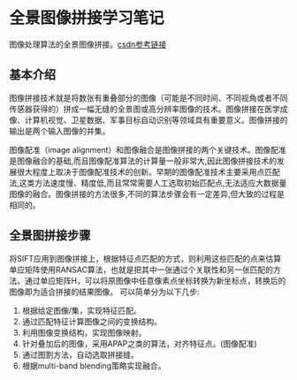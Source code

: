 # 全景图像拼接学习笔记

图像处理算法的全景图像拼接。<a href="https://blog.csdn.net/qq_49192977/article/details/124112819" title="超链接title">csdn参考链接</a>
## 基本介绍
图像拼接技术就是将数张有重叠部分的图像（可能是不同时间、不同视角或者不同传感器获得的）拼成一幅无缝的全景图或高分辨率图像的技术。图像拼接在医学成像、计算机视觉、卫星数据、军事目标自动识别等领域具有重要意义。图像拼接的输出是两个输入图像的并集。

图像配准（image alignment）和图像融合是图像拼接的两个关键技术。图像配准是图像融合的基础,而且图像配准算法的计算量一般非常大,因此图像拼接技术的发展很大程度上取决于图像配准技术的创新。早期的图像配准技术主要采用点匹配法,这类方法速度慢、精度低,而且常常需要人工选取初始匹配点,无法适应大数据量图像的融合。图像拼接的方法很多,不同的算法步骤会有一定差异,但大致的过程是相同的。

## 全景图拼接步骤
将SIFT应用到图像拼接上，根据特征点匹配的方式，则利用这些匹配的点来估算单应矩阵使用RANSAC算法，也就是把其中一张通过个关联性和另一张匹配的方法。通过单应矩阵H，可以将原图像中任意像素点坐标转换为新坐标点，转换后的图像即为适合拼接的结果图像。
可以简单分为以下几步:
<ol>
<li>根据给定图像/集，实现特征匹配。</li>
<li>通过匹配特征计算图像之间的变换结构。</li>
<li>利用图像变换结构，实现图像映射。</li>
<li>针对叠加后的图像，采用APAP之类的算法，对齐特征点。(图像配准)</li>
<li>通过图割方法，自动选取拼接缝。</li>
<li>根据multi-band blending策略实现融合。</li>
</ol>

